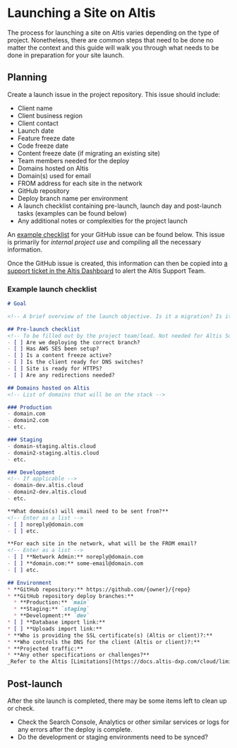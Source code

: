 # Launching a Site on Altis

The process for launching a site on Altis varies depending on the type of project. Nonetheless, there are common steps that need to be done no matter the context and this guide will walk you through what needs to be done in preparation for your site launch.

## Planning

Create a launch issue in the project repository. This issue should include:

* Client name
* Client business region
* Client contact
* Launch date
* Feature freeze date
* Code freeze date
* Content freeze date (if migrating an existing site)
* Team members needed for the deploy
* Domains hosted on Altis
* Domain(s) used for email
* FROM address for each site in the network
* GitHub repository
* Deploy branch name per environment
* A launch checklist containing pre-launch, launch day and post-launch tasks (examples can be found below)
* Any additional notes or complexities for the project launch

An [example checklist](#Example-launch-checklist) for your GitHub issue can be found below. This issue is primarily for _internal project use_ and compiling all the necessary information. 

Once the GitHub issue is created, this information can then be copied into [a support ticket in the Altis Dashboard](https://docs.altis-dxp.com/guides/getting-help-with-altis/) to alert the Altis Support Team.

### Example launch checklist

```markdown
# Goal

<!-- A brief overview of the launch objective. Is it a migration? Is it a new site? -->

## Pre-launch checklist
<!-- To be filled out by the project team/lead. Not needed for Altis Support ticket. -->
- [ ] Are we deploying the correct branch?
- [ ] Has AWS SES been setup?
- [ ] Is a content freeze active?
- [ ] Is the client ready for DNS switches?
- [ ] Site is ready for HTTPS?
- [ ] Are any redirections needed?

## Domains hosted on Altis
<!-- List of domains that will be on the stack -->

### Production
- domain.com
- domain2.com
- etc.

### Staging
- domain-staging.altis.cloud
- domain2-staging.altis.cloud
- etc.

### Development
<!-- If applicable -->
- domain-dev.altis.cloud
- domain2-dev.altis.cloud
- etc.

**What domain(s) will email need to be sent from?**
<!-- Enter as a list -->
- [ ] noreply@domain.com
- [ ] etc.

**For each site in the network, what will be the FROM email?
<!-- Enter as a list -->
- [ ] **Network Admin:** noreply@domain.com
- [ ] **domain.com:** some-email@domain.com
- [ ] etc.

## Environment
* **GitHub repository:** https://github.com/{owner}/{repo}
* **GitHub repository deploy branches:**
  * **Production:** `main`
  * **Staging:** `staging`
  * **Development:** `dev`
* [ ] **Database import link:**
* [ ] **Uploads import link:**
* **Who is providing the SSL certificate(s) (Altis or client)?:** 
* **Who controls the DNS for the client (Altis or client)?:**
* **Projected traffic:** 
* **Any other specifications or challenges?**
_Refer to the Altis [Limitations](https://docs.altis-dxp.com/cloud/limitations/) and [Page Caching](https://docs.altis-dxp.com/cloud/page-caching/) guides for specifics around what requests can be supported._


```

## Post-launch

After the site launch is completed, there may be some items left to clean up or check.

- Check the Search Console, Analytics or other similar services or logs for any errors after the deploy is complete.
- Do the development or staging environments need to be synced?